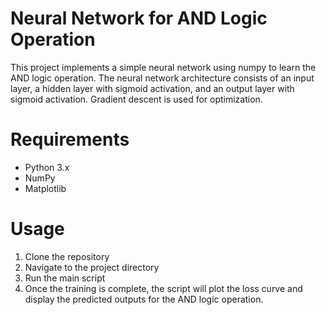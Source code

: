 # Neural Network for AND Logic Operation
This project implements a simple neural network using numpy to learn the AND logic operation. The neural network architecture consists of an input layer, a hidden layer with sigmoid activation, and an output layer with sigmoid activation. Gradient descent is used for optimization.

# Requirements
- Python 3.x
- NumPy
- Matplotlib

# Usage
1. Clone the repository
2. Navigate to the project directory
3. Run the main script
4. Once the training is complete, the script will plot the loss curve and display the predicted outputs for the AND logic operation.

